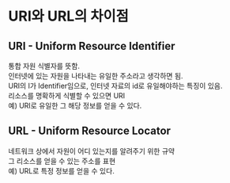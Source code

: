 # URI와 URL의 차이점   
## URI - Uniform Resource Identifier
통합 자원 식별자를 뜻함.      
인터넷에 있는 자원을 나타내는 유일한 주소라고 생각하면 됨.     
URI의 I가 Identifier임으로, 인터넷 자료의 id로 유일해야하는 특징이 있음.          
리소스를 명확하게 식별할 수 있으면 URI         
예) URI로 유일한 그 해당 정보를 얻을 수 있다.    

## URL - Uniform Resource Locator   
네트워크 상에서 자원이 어디 있는지를 알려주기 위한 규약        
그 리소스를 얻을 수 있는 주소를 표현      
예) URL로 특정 정보를 얻을 수 있다.       
